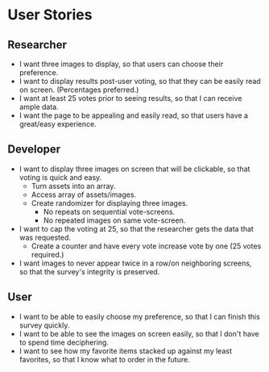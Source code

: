 # User Stories

## Researcher
* I want three images to display, so that users can choose their preference.
* I want to display results post-user voting, so that they can be easily read on screen. (Percentages preferred.)
* I want at least 25 votes prior to seeing results, so that I can receive ample data.
* I want the page to be appealing and easily read, so that users have a great/easy experience.

## Developer
* I want to display three images on screen that will be clickable, so that voting is quick and easy.
    * Turn assets into an array.
    * Access array of assets/images.
    * Create randomizer for displaying three images.
        * No repeats on sequential vote-screens.
        * No repeated images on same vote-screen.
* I want to cap the voting at 25, so that the researcher gets the data that was requested.
    * Create a counter and have every vote increase vote by one (25 votes required.)
* I want images to never appear twice in a row/on neighboring screens, so that the survey's integrity is preserved.

## User
* I want to be able to easily choose my preference, so that I can finish this survey quickly.
* I want to be able to see the images on screen easily, so that I don't have to spend time deciphering.
* I want to see how my favorite items stacked up against my least favorites, so that I know what to order in the future.